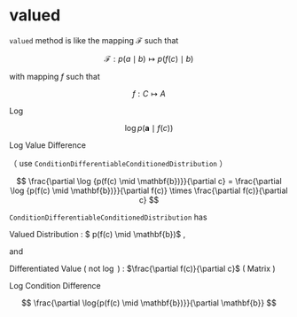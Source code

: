 # valued

`valued` method is like the mapping $\mathcal{F}$ such that

$$
  \mathcal{F}: p(a \mid b) \mapsto p(f(c) \mid b)
$$

with mapping $f$ such that

$$
  f: C \mapsto A
$$

Log

$$
 \log{p(\mathbf{a} \mid f(c))}
$$

Log Value Difference

（ use `ConditionDifferentiableConditionedDistribution` ）

$$
 \frac{\partial \log {p(f(c) \mid \mathbf{b})}}{\partial c} =  \frac{\partial \log {p(f(c) \mid \mathbf{b})}}{\partial f(c)} \times \frac{\partial f(c)}{\partial c}
$$

`ConditionDifferentiableConditionedDistribution` has 

Valued Distribution : $ p(f(c) \mid \mathbf{b})$ ,

and 

Differentiated Value ( not $\log$ ) : $\frac{\partial f(c)}{\partial c}$ ( Matrix )

Log Condition Difference

$$
  \frac{\partial \log{p(f(c) \mid \mathbf{b})}}{\partial \mathbf{b}}
$$
